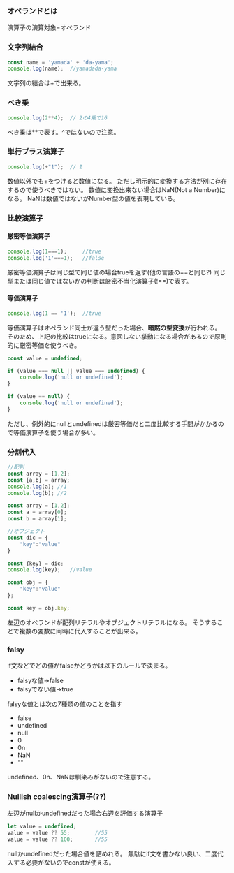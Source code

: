 ### オペランドとは
演算子の演算対象=オペランド

### 文字列結合
```javascript
const name = 'yamada' + 'da-yama';
console.log(name);  //yamadada-yama
``` 
文字列の結合は+で出来る。

### べき乗
```javascript
console.log(2**4);  // 2の4乗で16
```
べき乗は**で表す。^ではないので注意。

### 単行プラス演算子
```javascript
console.log(+"1");  // 1
```
数値以外でも+をつけると数値になる。
ただし明示的に変換する方法が別に存在するので使うべきではない。
数値に変換出来ない場合はNaN(Not a Number)になる。
NaNは数値ではないがNumber型の値を表現している。

### 比較演算子


#### 厳密等価演算子
```javascript
console.log(1===1);     //true
console.log('1'===1);   //false
```
厳密等価演算子は同じ型で同じ値の場合trueを返す(他の言語の==と同じ?)
同じ型または同じ値ではないかの判断は厳密不当化演算子(!==)で表す。

#### 等価演算子
```javascript
console.log(1 == '1');  //true
```
等価演算子はオペランド同士が違う型だった場合、**暗黙の型変換**が行われる。
そのため、上記の比較はtrueになる。意図しない挙動になる場合があるので原則的に厳密等価を使うべき。

```javascript
const value = undefined;

if (value === null || value === undefined) {
    console.log('null or undefined');
}

if (value == null) {
    console.log('null or undefined');
}
```
ただし、例外的にnullとundefinedは厳密等価だと二度比較する手間がかかるので等価演算子を使う場合が多い。

### 分割代入

```javascript
//配列
const array = [1,2];
const [a,b] = array;
console.log(a); //1
console.log(b); //2

const array = [1,2];
const a = array[0];
const b = array[1];

//オブジェクト
const dic = {
    "key":"value"
}

const {key} = dic;
console.log(key);   //value

const obj = {
    "key":"value"
};

const key = obj.key;
```
左辺のオペランドが配列リテラルやオブジェクトリテラルになる。
そうすることで複数の変数に同時に代入することが出来る。

### falsy
if文などでどの値がfalseかどうかは以下のルールで決まる。
* falsyな値→false
* falsyでない値→true

falsyな値とは次の7種類の値のことを指す
* false
* undefined 
* null
* 0
* 0n
* NaN
* ""

undefined、0n、NaNは馴染みがないので注意する。

### Nullish coalescing演算子(??)
左辺がnullかundefinedだった場合右辺を評価する演算子
```javascript
let value = undefined;
value = value ?? 55;        //55
value = value ?? 100;       //55
```
nullかundefinedだった場合値を詰めれる。
無駄にif文を書かない良い、二度代入する必要がないのでconstが使える。









